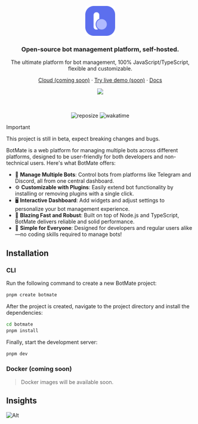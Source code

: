 <p align="center">
  <a href="https://botmate.dev">
    <img src="./botmate.svg" width="80px" alt="BotMate logo" />
  </a>
</p>

<h3 align="center">
  Open-source bot management platform, self-hosted.
</h3>
<p align="center">
The ultimate platform for bot management, 100% JavaScript/TypeScript, flexible and customizable.
</p>

<p align="center"><a href="https://cloud.botmate.dev">Cloud (coming soon)</a> · <a href="https://demo.botmate.dev">Try live demo (soon)</a> · <a href="https://docs.botmate.dev">Docs</a></p>

<p align="center">
<img src="https://skillicons.dev/icons?i=ts,tailwind,docker,github"/>
</p>

<br/>

<p align="center">
  <img src="https://img.shields.io/github/repo-size/botmate/botmate" alt="reposize"/>
  <img src="https://img.shields.io/npm/v/%40botmate%2Fserver" alt="wakatime"/>
</p>

> [!IMPORTANT]  
> This project is still in beta, expect breaking changes and bugs.

BotMate is a web platform for managing multiple bots across different platforms, designed to be user-friendly for both developers and non-technical users. Here's what BotMate offers:

- 🤖 **Manage Multiple Bots**: Control bots from platforms like Telegram and Discord, all from one central dashboard.
- ⚙️ **Customizable with Plugins**: Easily extend bot functionality by installing or removing plugins with a single click.
- 🖥️ **Interactive Dashboard**: Add widgets and adjust settings to personalize your bot management experience.
- 🚀 **Blazing Fast and Robust**: Built on top of Node.js and TypeScript, BotMate delivers reliable and solid performance.
- 💎 **Simple for Everyone**: Designed for developers and regular users alike—no coding skills required to manage bots!

## Installation

### CLI

Run the following command to create a new BotMate project:

```bash
pnpm create botmate
```

After the project is created, navigate to the project directory and install the dependencies:

```bash
cd botmate
pnpm install
```

Finally, start the development server:

```bash
pnpm dev
```

### Docker (coming soon)

> Docker images will be available soon.

## Insights

![Alt](https://repobeats.axiom.co/api/embed/8f15179799757d9039aa8a947b878e4fe47ff2df.svg 'Repobeats analytics image')
